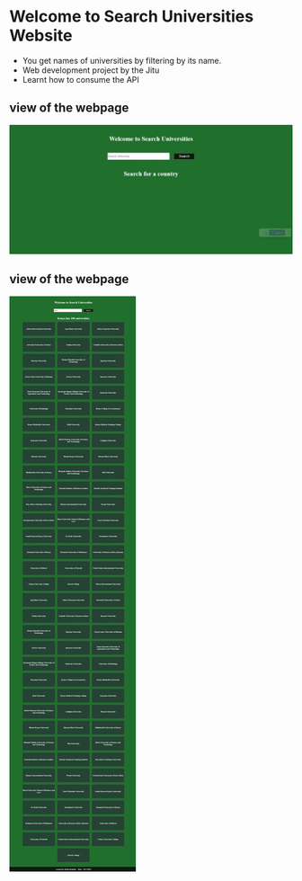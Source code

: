 # Welcome to Search Universities Website

- You get names of universities by filtering by its name.
- Web development project by the Jitu
- Learnt how to consume the API


## view of the webpage
![ KemboiTechBlog](/src/assets/beforeSearch.jpeg)

## view of the webpage
![ KemboiTechBlog](/src/assets/afterSearch.jpeg)
